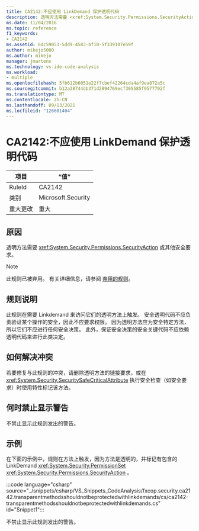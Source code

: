 ```yaml
---
title: CA2142:不应使用 LinkDemand 保护透明代码
description: 透明方法需要 <xref:System.Security.Permissions.SecurityAction> 或其他安全要求。
ms.date: 11/04/2016
ms.topic: reference
f1_keywords:
- CA2142
ms.assetid: 6dc59053-5dd9-4583-bf10-5f339107e59f
author: mikejo5000
ms.author: mikejo
manager: jmartens
ms.technology: vs-ide-code-analysis
ms.workload:
- multiple
ms.openlocfilehash: 5fb612b6051e22f7cbef42264cda4af9ea872a5c
ms.sourcegitcommit: b12a38744db371d2894769ecf305585f9577792f
ms.translationtype: MT
ms.contentlocale: zh-CN
ms.lasthandoff: 09/13/2021
ms.locfileid: "126601404"
---
```

# <a name="ca2142-transparent-code-should-not-be-protected-with-linkdemands"></a>CA2142:不应使用 LinkDemand 保护透明代码

|项目|“值”|
|-|-|
|RuleId|CA2142|
|类别|Microsoft.Security|
|重大更改|重大|

## <a name="cause"></a>原因
透明方法需要 <xref:System.Security.Permissions.SecurityAction> 或其他安全要求。

> [!NOTE]
> 此规则已被弃用。 有关详细信息，请参阅 [弃用的规则](fxcop-unported-deprecated-rules.md)。

## <a name="rule-description"></a>规则说明
此规则在需要 Linkdemand 来访问它们的透明方法上触发。 安全透明代码不应负责验证某个操作的安全，因此不应要求权限。 因为透明方法应为安全特定方法，所以它们不应进行任何安全决策。 此外，保证安全决策的安全关键代码不应依赖透明代码来进行此类决定。

## <a name="how-to-fix-violations"></a>如何解决冲突
若要修复与此规则的冲突，请删除透明方法的链接要求，或在 <xref:System.Security.SecuritySafeCriticalAttribute> 执行安全检查（如安全要求）时使用特性标记该方法。

## <a name="when-to-suppress-warnings"></a>何时禁止显示警告
不禁止显示此规则发出的警告。

## <a name="example"></a>示例
在下面的示例中，规则在方法上触发，因为方法是透明的，并标记有包含的 LinkDemand <xref:System.Security.PermissionSet> <xref:System.Security.Permissions.SecurityAction> 。

:::code language="csharp" source="../snippets/csharp/VS_Snippets_CodeAnalysis/fxcop.security.ca2142.transparentmethodsshouldnotbeprotectedwithlinkdemands/cs/ca2142-transparentmethodsshouldnotbeprotectedwithlinkdemands.cs" id="Snippet1":::

不禁止显示此规则发出的警告。
